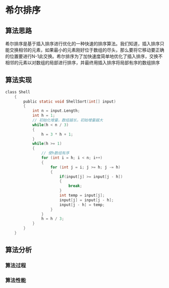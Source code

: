 # 希尔排序
## 算法思路
希尔排序是基于插入排序进行优化的一种快速的排序算法。我们知道，插入排序只能交换相邻的元素，如果最小的元素刚好位于数组的尽头，那么要将它移动要正确的位置要进行N-1此交换。希尔排序为了加快速度简单地优化了插入排序，交换不相邻的元素以对数组的局部进行排序，并最终用插入排序将局部有序的数组排序
## 算法实现
```c
class Shell
    {
        public static void ShellSort(int[] input)
        {
            int n = input.Length;
            int h = 1;
            // 初始化增量，数组越长，初始增量越大
            while(h < n / 3)
            {
                h = 3 * h + 1;
            }
            while(h >= 1)
            {
                // 使h数组有序
                for (int i = h; i < n; i++)
                {
                    for (int j = i; j >= h; j -= h)
                    {
                        if(input[j] >= input[j - h])
                        {
                            break;
                        }
                        int temp = input[j];
                        input[j] = input[j - h];
                        input[j - h] = temp;
                    }
                }
                h = h / 3;
            }
        }
    }
```
## 算法分析
### 算法过程
### 算法性能